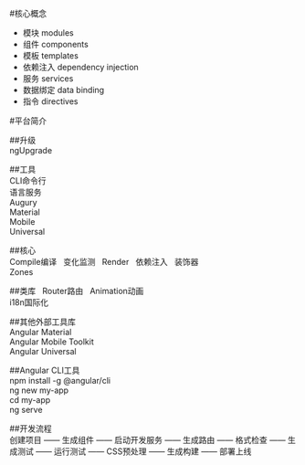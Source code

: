 #核心概念

* 模块 modules
* 组件 components
* 模板 templates
* 依赖注入 dependency injection
* 服务 services
* 数据绑定 data binding
* 指令 directives

#平台简介

##升级  
ngUpgrade

##工具  
CLI命令行  
语言服务  
Augury  
Material  
Mobile  
Universal  

##核心  
Compile编译  
变化监测  
Render  
依赖注入  
装饰器  
Zones  

##类库  
Router路由  
Animation动画  
i18n国际化  

##其他外部工具库  
Angular Material  
Angular Mobile Toolkit  
Angular Universal  

##Angular CLI工具  
npm install -g @angular/cli  
ng new my-app  
cd my-app  
ng serve  


##开发流程  
创建项目 —— 生成组件 —— 启动开发服务 —— 生成路由 —— 格式检查 —— 生成测试 —— 运行测试 —— CSS预处理 —— 生成构建 —— 部署上线


